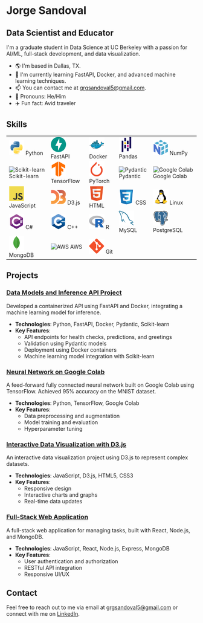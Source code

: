 # Jorge Sandoval

## Data Scientist and Educator

I'm a graduate student in Data Science at UC Berkeley with a passion for AI/ML, full-stack development, and data visualization.

- 🌎 I'm based in Dallas, TX.
- 🧠 I'm currently learning FastAPI, Docker, and advanced machine learning techniques.
- 📫 You can contact me at [grgsandoval5@gmail.com](mailto:grgsandoval5@gmail.com).
- 🌟 Pronouns: He/Him
- ✈️ Fun fact: Avid traveler

## Skills

<table>
  <tr>
    <td><img src="https://raw.githubusercontent.com/devicons/devicon/master/icons/python/python-original.svg" alt="Python" width="40" height="40"/> Python</td>
    <td><img src="https://raw.githubusercontent.com/devicons/devicon/master/icons/fastapi/fastapi-original.svg" alt="FastAPI" width="40" height="40"/> FastAPI</td>
    <td><img src="https://raw.githubusercontent.com/devicons/devicon/master/icons/docker/docker-original.svg" alt="Docker" width="40" height="40"/> Docker</td>
    <td><img src="https://raw.githubusercontent.com/devicons/devicon/master/icons/pandas/pandas-original.svg" alt="Pandas" width="40" height="40"/> Pandas</td>
    <td><img src="https://raw.githubusercontent.com/devicons/devicon/master/icons/numpy/numpy-original.svg" alt="NumPy" width="40" height="40"/> NumPy</td>
  </tr>
  <tr>
    <td><img src="https://raw.githubusercontent.com/devicons/devicon/master/icons/scikit-learn/scikit-learn-original.svg" alt="Scikit-learn" width="40" height="40"/> Scikit-learn</td>
    <td><img src="https://raw.githubusercontent.com/devicons/devicon/master/icons/tensorflow/tensorflow-original.svg" alt="TensorFlow" width="40" height="40"/> TensorFlow</td>
    <td><img src="https://raw.githubusercontent.com/devicons/devicon/master/icons/pytorch/pytorch-original.svg" alt="PyTorch" width="40" height="40"/> PyTorch</td>
    <td><img src="https://avatars.githubusercontent.com/u/25720743?s=200&v=4" alt="Pydantic" width="40" height="40"/> Pydantic</td>
    <td><img src="https://upload.wikimedia.org/wikipedia/commons/d/d0/Google_Colaboratory_SVG_Logo.svg" alt="Google Colab" width="40" height="40"/> Google Colab</td>
  </tr>
  <tr>
    <td><img src="https://raw.githubusercontent.com/devicons/devicon/master/icons/javascript/javascript-original.svg" alt="JavaScript" width="40" height="40"/> JavaScript</td>
    <td><img src="https://raw.githubusercontent.com/devicons/devicon/master/icons/d3js/d3js-original.svg" alt="D3.js" width="40" height="40"/> D3.js</td>
    <td><img src="https://raw.githubusercontent.com/devicons/devicon/master/icons/html5/html5-original.svg" alt="HTML" width="40" height="40"/> HTML</td>
    <td><img src="https://raw.githubusercontent.com/devicons/devicon/master/icons/css3/css3-original.svg" alt="CSS" width="40" height="40"/> CSS</td>
    <td><img src="https://raw.githubusercontent.com/devicons/devicon/master/icons/linux/linux-original.svg" alt="Linux" width="40" height="40"/> Linux</td>
  </tr>
  <tr>
    <td><img src="https://raw.githubusercontent.com/devicons/devicon/master/icons/csharp/csharp-original.svg" alt="C#" width="40" height="40"/> C#</td>
    <td><img src="https://raw.githubusercontent.com/devicons/devicon/master/icons/cplusplus/cplusplus-original.svg" alt="C++" width="40" height="40"/> C++</td>
    <td><img src="https://raw.githubusercontent.com/devicons/devicon/master/icons/r/r-original.svg" alt="R" width="40" height="40"/> R</td>
    <td><img src="https://raw.githubusercontent.com/devicons/devicon/master/icons/mysql/mysql-original.svg" alt="MySQL" width="40" height="40"/> MySQL</td>
    <td><img src="https://raw.githubusercontent.com/devicons/devicon/master/icons/postgresql/postgresql-original.svg" alt="PostgreSQL" width="40" height="40"/> PostgreSQL</td>
  </tr>
  <tr>
    <td><img src="https://raw.githubusercontent.com/devicons/devicon/master/icons/mongodb/mongodb-original.svg" alt="MongoDB" width="40" height="40"/> MongoDB</td>
    <td><img src="https://upload.wikimedia.org/wikipedia/commons/thumb/9/93/Amazon_Web_Services_Logo.svg/2560px-Amazon_Web_Services_Logo.svg.png" alt="AWS" width="40" height="40"/> AWS</td>
    <td><img src="https://raw.githubusercontent.com/devicons/devicon/master/icons/git/git-original.svg" alt="Git" width="40" height="40"/> Git</td>
    <td></td>
    <td></td>
  </tr>
</table>

## Projects

### [Data Models and Inference API Project](https://github.com/JorgeCuerv0/lab-2-data-models-and-inference)

Developed a containerized API using FastAPI and Docker, integrating a machine learning model for inference.

- **Technologies**: Python, FastAPI, Docker, Pydantic, Scikit-learn
- **Key Features**:
  - API endpoints for health checks, predictions, and greetings
  - Validation using Pydantic models
  - Deployment using Docker containers
  - Machine learning model integration with Scikit-learn

### [Neural Network on Google Colab](https://github.com/JorgeCuerv0/neural-network)

A feed-forward fully connected neural network built on Google Colab using TensorFlow. Achieved 95% accuracy on the MNIST dataset.

- **Technologies**: Python, TensorFlow, Google Colab
- **Key Features**:
  - Data preprocessing and augmentation
  - Model training and evaluation
  - Hyperparameter tuning

### [Interactive Data Visualization with D3.js](https://github.com/JorgeCuerv0/data-visualization)

An interactive data visualization project using D3.js to represent complex datasets.

- **Technologies**: JavaScript, D3.js, HTML5, CSS3
- **Key Features**:
  - Responsive design
  - Interactive charts and graphs
  - Real-time data updates

### [Full-Stack Web Application](https://github.com/JorgeCuerv0/full-stack-app)

A full-stack web application for managing tasks, built with React, Node.js, and MongoDB.

- **Technologies**: JavaScript, React, Node.js, Express, MongoDB
- **Key Features**:
  - User authentication and authorization
  - RESTful API integration
  - Responsive UI/UX

## Contact

Feel free to reach out to me via email at [grgsandoval5@gmail.com](mailto:grgsandoval5@gmail.com) or connect with me on [LinkedIn](https://linkedin.com/in/jorge-sandoval-a0020a114).
